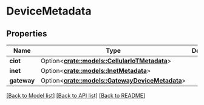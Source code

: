 # DeviceMetadata

## Properties

Name | Type | Description | Notes
------------ | ------------- | ------------- | -------------
**ciot** | Option<[**crate::models::CellularIoTMetadata**](CellularIoTMetadata.md)> |  | [optional]
**inet** | Option<[**crate::models::InetMetadata**](InetMetadata.md)> |  | [optional]
**gateway** | Option<[**crate::models::GatewayDeviceMetadata**](GatewayDeviceMetadata.md)> |  | [optional]

[[Back to Model list]](../README.md#documentation-for-models) [[Back to API list]](../README.md#documentation-for-api-endpoints) [[Back to README]](../README.md)


